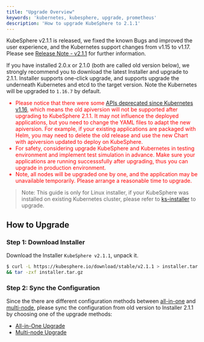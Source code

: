 ```yaml
---
title: "Upgrade Overview"
keywords: 'kubernetes, kubesphere, upgrade, prometheus'
description: 'How to upgrade KubeSphere to 2.1.1'
---
```



KubeSphere v2.1.1 is released, we fixed the known Bugs and improved the user experience, and the Kubernetes support changes from v1.15 to v1.17. Please see [Release Note - v2.1.1](../../release/release-v211) for further information.

If you have installed 2.0.x or 2.1.0 (both are called old version below), we strongly recommend you to download the latest Installer and upgrade to 2.1.1. Installer supports one-click upgrade, and supports upgrade the underneath Kubernetes and etcd to the target version. Note the Kubernetes will be upgraded to `1.16.7` by default.

<font color="red">

- Please notice that there were some [APIs deprecated since Kubernetes v1.16](https://github.com/kubernetes/kubernetes/blob/master/CHANGELOG/CHANGELOG-1.16.md#deprecations-and-removals), which means the old apiversion will not be supported after upgrading to KubeSphere 2.1.1. It may not influence the deployed applications, but you need to change the YAML files to adapt the new apiversion. For example, if your existing applications are packaged with Helm, you may need to delete the old release and use the new Chart with apiversion updated to deploy on KubeSphere.
- For safety, considering upgrade KubeSphere and Kubernetes in testing environment and implement test simulation in advance. Make sure your applications are running successsfully after upgrading, thus you can upgrade in production environment.
- Note, all nodes will be upgraded one by one, and the application may be unavailable temporarily. Please arrange a reasonable time to upgrade.

</font>

> Note: This guide is only for Linux installer, if your KubeSphere was installed on existing Kubernetes cluster, please refer to [ks-installer](https://github.com/kubesphere/ks-installer) to upgrade.

## How to Upgrade

### Step 1: Download Installer

Download the Installer `KubeSphere v2.1.1`, unpack it.


```bash
$ curl -L https://kubesphere.io/download/stable/v2.1.1 > installer.tar.gz \
&& tar -zxf installer.tar.gz
```

### Step 2: Sync the Configuration

Since the there are different configuration methods between [all-in-one](../all-in-one) and [multi-node](../multi-node), please sync the configuration from old version to Installer 2.1.1 by choosing one of the upgrade methods:

- [All-in-One Upgrade](../upgrade-allinone)
- [Multi-node Upgrade](../upgrade-multi-node)
